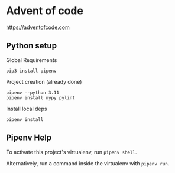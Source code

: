 # Advent of code

https://adventofcode.com

## Python setup

Global Requirements

```
pip3 install pipenv
```

Project creation (already done)

```
pipenv --python 3.11
pipenv install mypy pylint
```

Install local deps

```
pipenv install
```

## Pipenv Help

To activate this project's virtualenv, run `pipenv shell`.

Alternatively, run a command inside the virtualenv with `pipenv run`.
